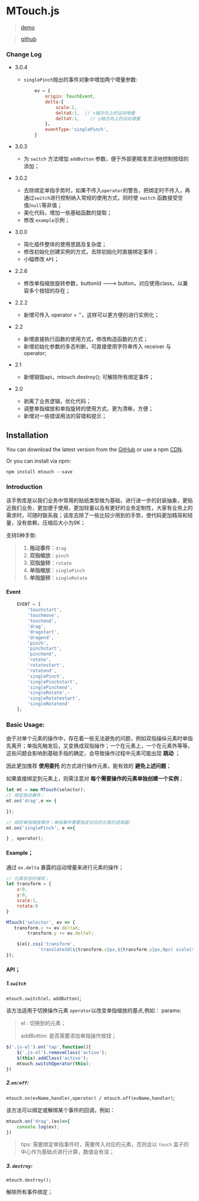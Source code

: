 # MTouch.js

> [demo](http://f2er.meitu.com/gxd/mtouch/example/index.html)

> [github](https://github.com/xd-tayde/mtouch)

### Change Log

- 3.0.4
	- `singlePinch`抛出的事件对象中增加两个增量参数:

		```js
			ev = {
				origin: TouchEvent,
				delta:{
					scale:1,
					deltaX:1,  // x轴方向上的运动增量
					deltaY:1,	 // y轴方向上的运动增量
				}，
				eventType:'singlePinch',
			}
		```

- 3.0.3
	- 为 `switch` 方法增加 `addButton` 参数，便于外部更精准灵活地控制按钮的添加；

- 3.0.2
	- 去除绑定单指手势时，如果不传入`operator`的警告，把绑定时不传入，再通过`switch`进行控制纳入常规的使用方式，同时使 `switch` 函数接受空值/`null`等非值；
	- 美化代码，增加一些基础函数的提取；
	- 修改 `example`示例；

- 3.0.0
	- 简化插件整体的使用思路及复杂度；
	- 修改初始化创建实例的方式，去除初始化时直接绑定事件；
	- 小幅修改 `API`；

- 2.2.6
	- 修改单指缩放旋转参数，buttonId ---> button，对应使用class，以兼容多个按钮的存在；

- 2.2.2
	- 新增可传入 operator = ''，这样可以更方便的进行实例化；

- 2.2
	- 新增直接执行函数的使用方式，修改构造函数的方式；
	- 新增初始化参数的多态判断，可直接使用字符串传入 receiver 与 operator;

- 2.1
	- 新增销毁api，mtouch.destroy(); 可解除所有绑定事件；

- 2.0
	- 剥离了业务逻辑，优化代码；
	- 调整单指缩放和单指旋转的使用方式，更为清晰，方便；
	- 新增对一些错误用法的容错和提示；

## Installation

You can download the latest version from the [GitHub](https://github.com/xd-tayde/mtouch/blob/master/dist/mtouch.min.js) or use a npm [CDN](https://unpkg.com/mtouch@3.0.4/dist/mtouch.min.js).

Or you can install via npm:

    npm install mtouch --save

### Introduction

该手势库是以我们业务中常用的贴纸类型做为基础，进行进一步的封装抽象，更贴近我们业务，更加便于使用，更加轻量以及有更好的业务定制性，大家有业务上的需求时，可随时联系我；该库去除了一些比较少用到的手势，使代码更加精简和轻量，没有依赖，压缩后大小为9K；

支持5种手势:

> 1. **拖动事件**：`drag`
> 2. **双指缩放**：`pinch`
> 3. **双指旋转**：`rotate`
> 4. **单指缩放**：`singlePinch`
> 5. **单指旋转**：`singleRotate`

#### Event

```js
	EVENT = [
	    'touchstart',
	    'touchmove',
	    'touchend',
	    'drag',
	    'dragstart',
	    'dragend',
	    'pinch',
	    'pinchstart',
	    'pinchend',
	    'rotate',
	    'rotatestart',
	    'rotatend',
	    'singlePinch',
	    'singlePinchstart',
	    'singlePinchend',
	    'singleRotate',·
	    'singleRotatestart',
	    'singleRotatend'
	];
```

### Basic Usage:

由于对单个元素的操作中，存在着一些无法避免的问题，例如双指操纵元素时单指先离开；单指先触发后，又变换成双指操作；一个在元素上，一个在元素外等等，这些问题会影响到基础手指的确定，会导致操作过程中元素可能出现 **跳动** ；

因此更加推荐 **使用委托** 的方式进行操作元素，能有效的 **避免上述问题**；

如果直接绑定到元素上，则需注意对 **每个需要操作的元素单独创建一个实例**；

```js
let mt = new MTouch(selector);
// 绑定拖动事件；
mt.on('drag',e => {

});

// 绑定单指缩放事件；单指事件需要指定对应的元素的选择器;
mt.on('singlePinch', e =>{

} , operator);

```

#### Example；

通过 `ev.delta` 暴露的运动增量来进行元素的操作；

```js
// 元素状态的保存；
let transform = {
    x:0,
    y:0,
    scale:1,
    rotate:0
}

MTouch('selector', ev => {
   transform.x += ev.deltaX;
        transform.y += ev.deltaY;

    $(el).css('transform',
            `translate3d(${transform.x}px,${transform.y}px,0px) scale(${transform.scale}) rotate(${transform.rotate}deg)`);
});

```

#### API；

##### 1.`switch`

`mtouch.switch(el，addButton)`;

该方法适用于切换操作元素 `operator`以改变单指缩放的基点,例如：
params:
>	el : 切换到的元素；
>
>	addButton: 是否需要添加单指操作按钮；


```js
$('.js-el').on('tap',function(){
    $('.js-el').removeClass('active');
    $(this).addClass('active');
    mtouch.switchOperator(this);
})
```

##### 2.`on/off`:

`mtouch.on(evName,handler,operator) / mtouch.off(evName,handler)`;

该方法可以绑定或解绑某个事件的回调，例如：

```js
mtouch.on('drag',(ev)=>{
    console.log(ev);
})
```
> tips: 需要绑定单指事件时，需要传入对应的元素，否则会以 `touch` 盒子的中心作为基础点进行计算，数值会有误；

##### 3. `destroy`:

    mtouch.destroy();

解除所有事件绑定；
